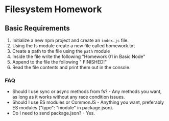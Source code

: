 # Filesystem Homework

## Basic Requirements

1. Initialize a new npm project and create an `index.js` file.
2. Using the fs module create a new file called homework.txt
3. Create a path to the file using the `path` module
4. Inside the file write the following "Homework 01 in Basic Node"
5. Append to the file the following " FINISHED!"
6. Read the file contents and print them out in the console.

### FAQ

- Should I use sync or async methods from fs? - Any methods you want, as long as it works without any race condition issues.
- Should I use ES modules or CommonJS - Anything you want, preferably ES modules ("type": "module" in package.json).
- Do I need to send package.json? - Yes.
